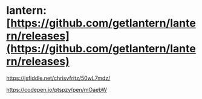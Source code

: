 # lantern:[https://github.com/getlantern/lantern/releases](https://github.com/getlantern/lantern/releases)

https://jsfiddle.net/chrisvfritz/50wL7mdz/

https://codepen.io/ptspzy/pen/mOaebW